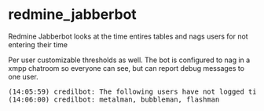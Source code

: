 # redmine_jabberbot

Redmine Jabberbot looks at the time entires tables and nags users for not entering their time

Per user customizable thresholds as well.  The bot is configured to nag in a xmpp chatroom so everyone can see, but can report debug messages to one user.

<pre>
(14:05:59) credilbot: The following users have not logged time in the last 4 hours
(14:06:00) credilbot: metalman, bubbleman, flashman
</pre>
